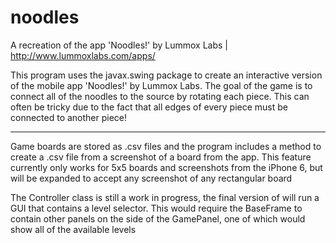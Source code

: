 # noodles
A recreation of the app 'Noodles!' by Lummox Labs | http://www.lummoxlabs.com/apps/

This program uses the javax.swing package to create an interactive version of the mobile app 'Noodles!' by Lummox Labs.  The goal of the game is to connect all of the noodles to the source by rotating each piece.  This can often be tricky due to the fact that all edges of every piece must be connected to another piece! 

------------------------------------------------------------------------------------------------------------------------------

Game boards are stored as .csv files and the program includes a method to create a .csv file from a screenshot of a board from the app.  This feature currently only works for 5x5 boards and screenshots from the iPhone 6, but will be expanded to accept any screenshot of any rectangular board

The Controller class is still a work in progress, the final version of will run a GUI that contains a level selector.  This would require the BaseFrame to contain other panels on the side of the GamePanel, one of which would show all of the available levels
